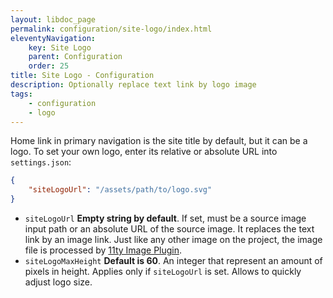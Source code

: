 ```yaml
---
layout: libdoc_page
permalink: configuration/site-logo/index.html
eleventyNavigation:
    key: Site Logo
    parent: Configuration
    order: 25
title: Site Logo - Configuration
description: Optionally replace text link by logo image
tags:
    - configuration
    - logo
---
```

Home link in primary navigation is the site title by default, but it can be a logo. To set your own logo, enter its relative or absolute URL into `settings.json`:

```json
{
    "siteLogoUrl": "/assets/path/to/logo.svg"
}
```

* `siteLogoUrl` **Empty string by default**. If set, must be a source image input path or an absolute URL of the source image. It replaces the text link by an image link. Just like any other image on the project, the image file is processed by [11ty Image Plugin](https://www.11ty.dev/docs/plugins/image/).
* `siteLogoMaxHeight` **Default is 60**. An integer that represent an amount of pixels in height. Applies only if `siteLogoUrl` is set. Allows to quickly adjust logo size. 